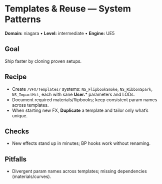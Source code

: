 # Templates & Reuse — System Patterns
**Domain:** niagara • **Level:** intermediate • **Engine:** UE5

## Goal
Ship faster by cloning proven setups.

## Recipe
- Create `/VFX/Templates/` systems: `NS_FlipbookSmoke`, `NS_RibbonSpark`, `NS_ImpactHit`, each with sane **User.*** parameters and LODs.
- Document required materials/flipbooks; keep consistent param names across templates.
- When starting new FX, **Duplicate** a template and tailor only what’s unique.

## Checks
- New effects stand up in minutes; BP hooks work without renaming.

## Pitfalls
- Divergent param names across templates; missing dependencies (materials/curves).
